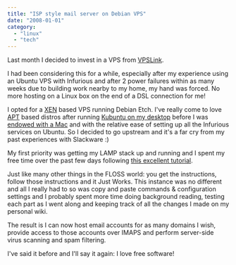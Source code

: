 ```yaml
---
title: "ISP style mail server on Debian VPS"
date: "2008-01-01"
category:
  - "linux"
  - "tech"
---
```


Last month I decided to invest in a VPS from [VPSLink](http://vpslink.com/).

I had been considering this for a while, especially after my experience using an Ubuntu VPS with Infurious and after 2 power failures within as many weeks due to building work nearby to my home, my hand was forced. No more hosting on a Linux box on the end of a DSL connection for me!

I opted for a [XEN](http://en.wikipedia.org/wiki/Xen) based VPS running Debian Etch. I've really come to love [APT](http://en.wikipedia.org/wiki/Advanced_Packaging_Tool) based distros after running [Kubuntu on my desktop](/2006/09/13/first-post-from-kubuntu/) before I was [endowed with a Mac](/2007/10/27/back-in-mac/) and with the relative ease of setting up all the Infurious services on Ubuntu. So I decided to go upstream and it's a far cry from my past experiences with Slackware :)

My first priority was getting my LAMP stack up and running and I spent my free time over the past few days following [this excellent tutorial](http://workaround.org/articles/ispmail-etch/).

Just like many other things in the FLOSS world: you get the instructions, follow those instructions and it Just Works. This instance was no different and all I really had to so was copy and paste commands & configuration settings and I probably spent more time doing background reading, testing each part as I went along and keeping track of all the changes I made on my personal wiki.

The result is I can now host email accounts for as many domains I wish, provide access to those accounts over IMAPS and perform server-side virus scanning and spam filtering.

I've said it before and I'll say it again: I love free software!
